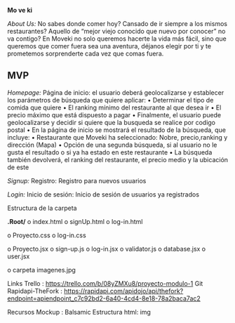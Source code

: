 **Mo ve ki**

_About Us:_ No sabes donde comer hoy? Cansado de ir siempre a los mismos restaurantes?  Aquello de “mejor viejo conocido que nuevo por conocer” no va contigo? En Moveki no solo queremos hacerte la vida más fácil, sino que queremos que comer fuera sea una aventura, déjanos elegir por ti y te prometemos sorprenderte cada vez que comas fuera.


## MVP

_Homepage:_ Página de inicio: el usuario deberá geolocalizarse y establecer los parámetros de búsqueda que quiere aplicar:
•	Determinar el tipo de comida que quiere
•	El ranking mínimo del restaurante al que desea ir
• El precio máximo que está dispuesto a pagar
•	Finalmente, el usuario puede geolocalizarse y decidir si quiere que la busqueda se realice por codigo postal
• En la página de inicio se mostrará el resultado de la búsqueda, que incluye:
•	Restaurante que Moveki ha seleccionado: Nobre, precio,ranking y dirección (Mapa)
•	Opción de una segunda búsqueda, si al usuario no le gusta el resultado o si ya ha estado en este restaurante
•	La búsqueda también devolverá, el ranking del restaurante, el precio medio y la ubicación de este

_Signup:_ Registro: Registro para nuevos usuarios

_Login:_ Inicio de sesión: Inicio de sesión de usuarios ya registrados


Estructura de la carpeta

**.Root/**
o	index.html
o signUp.html
o log-in.html

o	Proyecto.css
o log-in.css


o	Proyecto.jsx
o sign-up.js
o log-in.jsx
o validator.js
o database.jsx
o user.jsx

o carpeta imagenes.jpg


Links
Trello : https://trello.com/b/08yZMXu8/proyecto-modulo-1
Git
Rapidapi-TheFork : 
https://rapidapi.com/apidojo/api/thefork?endpoint=apiendpoint_c7c92bd2-6a40-4cd4-8e18-78a2baca7ac2

Recursos
Mockup : Balsamic
Estructura html: img


